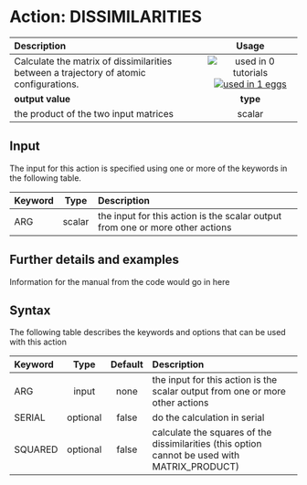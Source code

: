 # Action: DISSIMILARITIES

| Description    | Usage |
|:--------|:--------:|
| Calculate the matrix of dissimilarities between a trajectory of atomic configurations. | ![used in 0 tutorials](https://img.shields.io/badge/tutorials-0-red.svg)[![used in 1 eggs](https://img.shields.io/badge/nest-1-green.svg)](https://www.plumed-nest.org/browse.html?search=DISSIMILARITIES)|
 | **output value** | **type** |
| the product of the two input matrices | scalar |

## Input

The input for this action is specified using one or more of the keywords in the following table.

| Keyword |  Type | Description |
|:--------|:------:|:-----------|
| ARG | scalar | the input for this action is the scalar output from one or more other actions |


## Further details and examples 
Information for the manual from the code would go in here 
## Syntax 
The following table describes the keywords and options that can be used with this action 

| Keyword | Type | Default | Description |
|:-------|:----:|:-------:|:-----------|
| ARG | input | none | the input for this action is the scalar output from one or more other actions |
| SERIAL | optional | false |  do the calculation in serial |
| SQUARED | optional | false |  calculate the squares of the dissimilarities (this option cannot be used with MATRIX_PRODUCT) |
